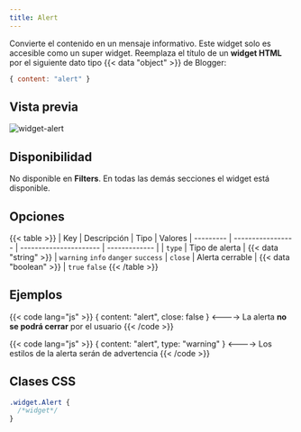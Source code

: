 ```yaml
---
title: Alert
---
```


Convierte el contenido en un mensaje informativo. Este widget solo es accesible como un super widget. Reemplaza el título de un **widget HTML** por el siguiente dato tipo {{< data "object" >}} de Blogger:

```js
{ content: "alert" }
```

## Vista previa

![widget-alert](/images/widgets/alert.png)


## Disponibilidad

No disponible en **Filters**. En todas las demás secciones el widget está disponible.

## Opciones

{{< table >}}
| Key       | Descripción       | Tipo                   | Valores
| --------- | ----------------- | ---------------------- | ------------- |
| `type`    | Tipo de alerta    | {{< data "string" >}}  | `warning` `info` `danger` `success`
| `close`   | Alerta cerrable   | {{< data "boolean" >}} | `true` `false`
{{< /table >}}

## Ejemplos

{{< code lang="js" >}}
{ content: "alert", close: false }
<---->
La alerta **no se podrá cerrar** por el usuario
{{< /code >}}

{{< code lang="js" >}}
{ content: "alert", type: "warning" }
<---->
Los estilos de la alerta serán de advertencia
{{< /code >}}

## Clases CSS

```css
.widget.Alert {
  /*widget*/
}
```
